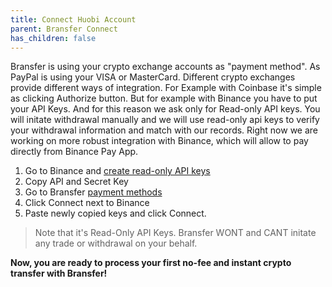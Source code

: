 ```yaml
---
title: Connect Huobi Account
parent: Bransfer Connect
has_children: false
---
```


Bransfer is using your crypto exchange accounts as "payment method". As PayPal is using your VISA or MasterCard.
Different crypto exchanges provide different ways of integration. For Example with Coinbase it's simple as clicking Authorize button.
But for example with Binance you have to put your API Keys. And for this reason we ask only for Read-only API keys.
You will initate withdrawal manually and we will use read-only api keys to verify your withdrawal information and match with our records.
Right now we are working on more robust integration with Binance, which will allow to pay directly from Binance Pay App.

1. Go to Binance and [create read-only API keys](https://www.binance.com/en/support/faq/360002502072)
1. Copy API and Secret Key
1. Go to Bransfer [payment methods](https://connect.bransfer.io/paymentmethods)
1. Click Connect next to Binance
1. Paste newly copied keys and click Connect.

> Note that it's Read-Only API Keys. Bransfer WONT and CANT initate any trade or withdrawal on your behalf.

**Now, you are ready to process your first no-fee and instant crypto transfer with Bransfer!**

